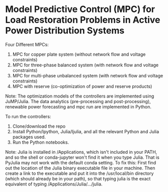 # Model Predictive Control (MPC) for Load Restoration Problems in Active Power Distribution Systems

Four Different MPCs: 
1. MPC for copper plate system (without network flow and voltage constraints)
2. MPC for three-phase balanced system (with network flow and voltage constraints)
3. MPC for multi-phase unbalanced system (with network flow and voltage constraints)
4. MPC with reserve (co-optimization of power and reserve products)

Note:
The optimization models of the controllers are implemented using JuMP/Julia.
The data analytics (pre-processing and post-processing), renewable power forecasting and mpc run are implemented in Python.

To run the controllers:
1. Clone/download the repo
2. Install Python/Ipython, Julia/Ijulia, and all the relevant Python and Julia packages used.
3. Run the Python notebooks.
  
Note: 
Julia is installed in /Applications, which isn't included in your PATH, and so the shell or conda-jupyter won't find it when you type Julia. That is PyJulia may not work with the default conda setting. To fix this: First find out the location of the Julia binary executable file in your machine. Then create a link to the executable and put it into the /usr/local/bin directory (which should already be in your path), so that typing julia is the exact equivalent of typing /Applications/Julia/.../julia.